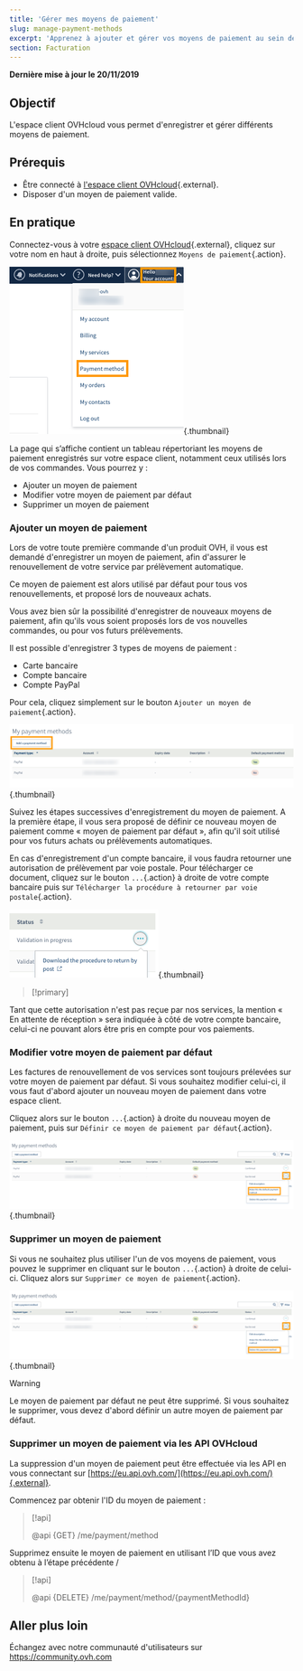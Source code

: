 ```yaml
---
title: 'Gérer mes moyens de paiement'
slug: manage-payment-methods
excerpt: 'Apprenez à ajouter et gérer vos moyens de paiement au sein de l’espace client OVHcloud'
section: Facturation
---
```


**Dernière mise à jour le 20/11/2019**

## Objectif
L'espace client OVHcloud vous permet d'enregistrer et gérer différents moyens de paiement.

## Prérequis
- Être connecté à [l'espace client OVHcloud](https://www.ovh.com/auth/?action=gotomanager){.external}.
- Disposer d'un moyen de paiement valide.

## En pratique

Connectez-vous à votre [espace client OVHcloud](https://www.ovh.com/auth/?action=gotomanager){.external}, cliquez sur votre nom en haut à droite, puis sélectionnez `Moyens de paiement`{.action}.

![manage-payment-methods](images/managepaymentmethods1.png){.thumbnail}

La page qui s’affiche contient un tableau répertoriant les moyens de paiement enregistrés sur votre espace client, notamment ceux utilisés lors de vos commandes. Vous pourrez y :

- Ajouter un moyen de paiement
- Modifier votre moyen de paiement par défaut
- Supprimer un moyen de paiement

### Ajouter un moyen de paiement

Lors de votre toute première commande d'un produit OVH, il vous est demandé d'enregistrer un moyen de paiement, afin d'assurer le renouvellement de votre service par prélèvement automatique.

Ce moyen de paiement est alors utilisé par défaut pour tous vos renouvellements, et proposé lors de nouveaux achats.

Vous avez bien sûr la possibilité d'enregistrer de nouveaux moyens de paiement, afin qu'ils vous soient proposés lors de vos nouvelles commandes, ou pour vos futurs prélèvements.

Il est possible d'enregistrer 3 types de moyens de paiement :

- Carte bancaire
- Compte bancaire
- Compte PayPal

Pour cela, cliquez simplement sur le bouton `Ajouter un moyen de paiement`{.action}.

![manage-payment-methods](images/managepaymentmethods2.png){.thumbnail}

Suivez les étapes successives d'enregistrement du moyen de paiement. A la première étape, il vous sera proposé de définir ce nouveau moyen de paiement comme « moyen de paiement par défaut », afin qu'il soit utilisé pour vos futurs achats ou prélèvements automatiques.

En cas d'enregistrement d'un compte bancaire, il vous faudra retourner une autorisation de prélèvement par voie postale. Pour télécharger ce document, cliquez sur le bouton `...`{.action} à droite de votre compte bancaire puis sur `Télécharger la procédure à retourner par voie postale`{.action}.

![manage-payment-methods](images/managepaymentmethods2b.png){.thumbnail}

> [!primary]
>
Tant que cette autorisation n'est pas reçue par nos services, la mention « En attente de réception » sera indiquée à côté de votre compte bancaire, celui-ci ne pouvant alors être pris en compte pour vos paiements.
>


### Modifier votre moyen de paiement par défaut

Les factures de renouvellement de vos services sont toujours prélevées sur votre moyen de paiement par défaut. Si vous souhaitez modifier celui-ci, il vous faut d'abord ajouter un nouveau moyen de paiement dans votre espace client.

Cliquez alors sur le bouton `...`{.action} à droite du nouveau moyen de paiement, puis sur `Définir ce moyen de paiement par défaut`{.action}.

![manage-payment-methods](images/managepaymentmethods3.png){.thumbnail}

### Supprimer un moyen de paiement

Si vous ne souhaitez plus utiliser l'un de vos moyens de paiement, vous pouvez le supprimer en cliquant sur le bouton `...`{.action} à droite de celui-ci. Cliquez alors sur `Supprimer ce moyen de paiement`{.action}.

![manage-payment-methods](images/managepaymentmethods4.png){.thumbnail}

> [!warning]
>
Le moyen de paiement par défaut ne peut être supprimé. Si vous souhaitez le supprimer, vous devez d'abord définir un autre moyen de paiement par défaut.
>

### Supprimer un moyen de paiement via les API OVHcloud

La suppression d'un moyen de paiement peut être effectuée via les API en vous connectant sur [https://eu.api.ovh.com/](https://eu.api.ovh.com/){.external}.

Commencez par obtenir l'ID du moyen de paiement : 

> [!api]
>
> @api {GET} /me/payment/method 
>

Supprimez ensuite le moyen de paiement en utilisant l’ID que vous avez obtenu à l’étape précédente /

> [!api]
>
> @api {DELETE} /me/payment/method/{paymentMethodId}
>

## Aller plus loin

Échangez avec notre communauté d'utilisateurs sur <https://community.ovh.com>
